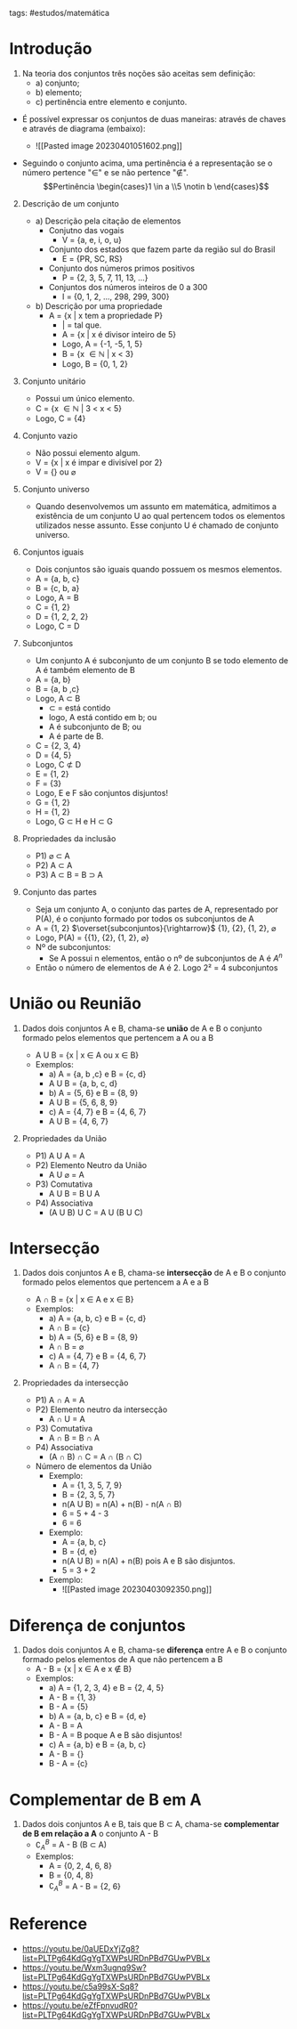 tags: #estudos/matemática 

# Introdução
1. Na teoria dos conjuntos três noções são aceitas sem definição:
	- a) conjunto;
	- b) elemento;
	- c) pertinência entre elemento e conjunto.

- É possível expressar os conjuntos de duas maneiras: através de chaves e através de diagrama (embaixo):
	- ![[Pasted image 20230401051602.png]]

- Seguindo o conjunto acima, uma pertinência é a representação se o número pertence "$\in$" e se não pertence "$\notin$".
$$Pertinência \begin{cases}1 \in a \\5 \notin b \end{cases}$$

2. Descrição de um conjunto
	- a) Descrição pela citação de elementos
		- Conjutno das vogais
			- V = {a, e, i, o, u}
		- Conjunto dos estados que fazem parte da região sul do Brasil
			- E = {PR, SC, RS}
		- Conjunto dos números primos positivos
			- P = {2, 3, 5, 7, 11, 13, ...}
		- Conjuntos dos números inteiros de 0 a 300
			- I = {0, 1, 2, ..., 298, 299, 300}
	- b) Descrição por uma propriedade
		- A = {x | x tem a propriedade P}
			- | = tal que.
			- A = {x | x é divisor inteiro de 5}
			- Logo, A = {-1, -5, 1, 5}
			- B = {x $\in \mathbb{N}$ | x < 3}
			- Logo, B = {0, 1, 2}

3. Conjunto unitário
	- Possui um único elemento.
	- C = {x $\in \mathbb{N}$ | 3 < x < 5}
	- Logo, C = {4}

4. Conjunto vazio
	- Não possui elemento algum. 
	- V = {x | x é impar e divisível por 2}
	- V = {} ou $\varnothing$

5. Conjunto universo
	- Quando desenvolvemos um assunto em matemática, admitimos a existência de um conjunto U ao qual pertencem todos os elementos utilizados nesse assunto. Esse conjunto U é chamado de conjunto universo.

6. Conjuntos iguais
	- Dois conjuntos são iguais quando possuem os mesmos elementos.
	- A = {a, b, c}
	- B = {c, b, a}
	- Logo, A = B
	- C = {1, 2}
	- D = {1, 2, 2, 2}
	- Logo, C = D

7. Subconjuntos
	- Um conjunto A é subconjunto de um conjunto B se todo elemento de A é também elemento de B
	- A = {a, b}
	- B = {a, b ,c}
	- Logo, A $\subset$ B
		- $\subset$ = está contido
		- logo, A está contido em b; ou
		- A é subconjunto de B; ou
		- A é parte de B.
	- C = {2, 3, 4}
	- D = {4, 5}
	- Logo, C $\not\subset$ D
	- E = {1, 2}
	- F = {3}
	- Logo, E e F são conjuntos disjuntos!
	- G = {1, 2}
	- H = {1, 2}
	- Logo, G $\subset$ H e H $\subset$ G

8. Propriedades da inclusão
	- P1) $\varnothing$ $\subset$ A
	- P2) A $\subset$ A
	- P3) A $\subset$ B = B $\supset$ A

9. Conjunto das partes
	- Seja um conjunto A, o conjunto das partes de A, representado por P(A), é o conjunto formado por todos os subconjuntos de A
	- A = {1, 2} $\overset{subconjuntos}{\rightarrow}$ {1}, {2}, {1, 2}, $\varnothing$
	- Logo, P(A) = {{1}, {2}, {1, 2}, $\varnothing$}
	- Nº de subconjuntos:
		- Se A possui n elementos, então o nº de subconjuntos de  A é $A^n$
	- Então o número de elementos de A é 2. Logo 2² = 4 subconjuntos

# União ou Reunião
1. Dados dois conjuntos A e B, chama-se **união** de A e B o conjunto formado pelos elementos que pertencem a A ou a B
	- A U B = {x | x $\in$ A ou x $\in$ B}
	- Exemplos:
		- a) A = {a, b ,c} e B = {c, d}
		- A U B = {a, b, c, d}
		- b) A = {5, 6} e B = {8, 9}
		- A U B = {5, 6, 8, 9}
		- c) A = {4, 7} e B = {4, 6, 7}
		- A U B = {4, 6, 7}

2. Propriedades da União
	- P1) A U A = A
	- P2) Elemento Neutro da União
		- A U $\varnothing$ = A
	- P3) Comutativa
		- A U B = B U A
	- P4) Associativa
		- (A U B) U C = A U (B U C)

# Intersecção
1. Dados dois conjuntos A e B, chama-se **intersecção** de A e B o conjunto formado pelos elementos que pertencem a A e a B
	- A $\cap$ B = {x | x $\in$ A e x $\in$ B}
	- Exemplos:
		- a) A = {a, b, c} e B = {c, d}
		- A $\cap$ B = {c}
		- b) A = {5, 6} e B = {8, 9}
		- A $\cap$ B = $\varnothing$
		- c) A = {4, 7} e B = {4, 6, 7}
		- A $\cap$ B = {4, 7}

2. Propriedades da intersecção
	- P1) A $\cap$ A = A
	- P2) Elemento neutro da intersecção
		- A $\cap$ U = A
	- P3) Comutativa
		- A $\cap$ B = B $\cap$ A
	- P4) Associativa
		- (A $\cap$ B) $\cap$ C = A $\cap$ (B $\cap$ C)
	- Número de elementos da União
		- Exemplo:
			- A = {1, 3, 5, 7, 9}
			- B = {2, 3, 5, 7}
			- n(A U B) = n(A) + n(B) - n(A $\cap$ B)
			- 6 = 5 + 4 - 3
			- 6 = 6
		- Exemplo:
			- A = {a, b, c}
			- B = {d, e}
			- n(A U B) = n(A) + n(B) pois A e B são disjuntos.
			- 5 = 3 + 2
		- Exemplo:
			- ![[Pasted image 20230403092350.png]]

# Diferença de conjuntos
1. Dados dois conjuntos A e B, chama-se **diferença** entre A e B o conjunto formado pelos elementos de A que não pertencem a B
	- A - B = {x | x $\in$ A e x $\not\in$ B}
	- Exemplos:
		- a) A = {1, 2, 3, 4} e B = {2, 4, 5}
		- A - B = {1, 3}
		- B - A = {5}
		- b) A = {a, b, c} e B = {d, e}
		- A - B = A
		- B - A = B poque A e B são disjuntos!
		- c) A = {a, b} e B = {a, b, c}
		- A - B = {}
		- B - A = {c}

# Complementar de B em A
1. Dados dois conjuntos A e B, tais que B $\subset$ A, chama-se **complementar de B em relação a A** o conjunto A - B
	- $\complement_{A}^B$ = A - B (B $\subset$ A)
	- Exemplos:
		- A = {0, 2, 4, 6, 8}
		- B = {0, 4, 8}
		- $\complement_{A}^B$ = A - B = {2, 6}

# Reference
- https://youtu.be/0aUEDxYjZg8?list=PLTPg64KdGgYgTXWPsURDnPBd7GUwPVBLx
- https://youtu.be/Wxm3ugnq9Sw?list=PLTPg64KdGgYgTXWPsURDnPBd7GUwPVBLx
- https://youtu.be/c5a99sX-Sq8?list=PLTPg64KdGgYgTXWPsURDnPBd7GUwPVBLx
- https://youtu.be/eZfFpnvudR0?list=PLTPg64KdGgYgTXWPsURDnPBd7GUwPVBLx
